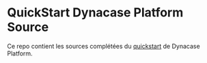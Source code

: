 # QuickStart Dynacase Platform Source

Ce repo contient les sources complétées du [quickstart](http://www.dynacase.org/quickstart.html) de Dynacase Platform.